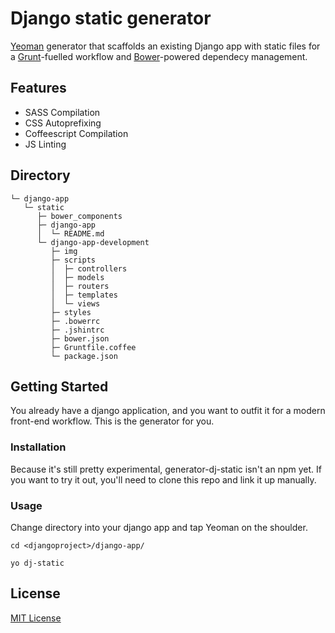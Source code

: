 # Django static generator

[Yeoman](http://yeoman.io) generator that scaffolds an existing Django app with
static files for a [Grunt](http://gruntjs.com)-fuelled workflow and
[Bower](http://bower.io)-powered dependecy management.

## Features
* SASS Compilation
* CSS Autoprefixing
* Coffeescript Compilation
* JS Linting

## Directory
```
└─ django-app
   └─ static
      ├─ bower_components
      ├─ django-app
      │  └─ README.md
      └─ django-app-development
         ├─ img
         ├─ scripts
         │  ├─ controllers
         │  ├─ models
         │  ├─ routers
         │  ├─ templates
         │  └─ views
         ├─ styles
         ├─ .bowerrc
         ├─ .jshintrc
         ├─ bower.json
         ├─ Gruntfile.coffee
         └─ package.json
```

## Getting Started
You already have a django application, and you want to outfit it for a modern
front-end workflow. This is the generator for you.

### Installation
Because it's still pretty experimental, generator-dj-static isn't an npm yet.
If you want to try it out, you'll need to clone this repo and link it up manually.

### Usage
Change directory into your django app and tap Yeoman on the shoulder.

```
cd <djangoproject>/django-app/
```

```
yo dj-static
```

## License

[MIT License](http://en.wikipedia.org/wiki/MIT_License)
